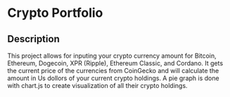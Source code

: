 # Crypto Portfolio

## Description

This project allows for inputing your crypto currency amount for Bitcoin, Ethereum, Dogecoin, XPR (Ripple), Ethereum Classic, and Cordano. It gets the current price of the currencies from CoinGecko and will calculate the amount in Us dollors of your current crypto holdings. A pie graph is done with chart.js to create visualization of all their crypto holdings.
